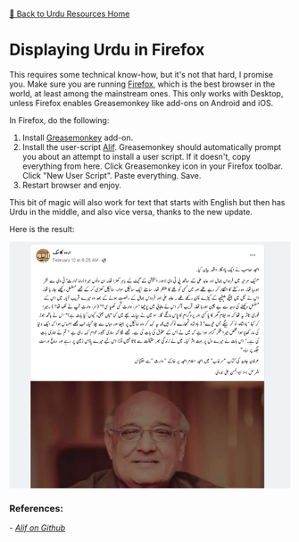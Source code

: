 [🔼 Back to Urdu Resources Home](index.md)

# Displaying Urdu in Firefox

This requires some technical know-how, but it's not that hard, I promise you. Make sure you are running [Firefox](https://www.mozilla.org/en-GB/firefox/new/), which is the best browser in the world, at least among the mainstream ones. This only works with Desktop, unless Firefox enables Greasemonkey like add-ons on Android and iOS.

In Firefox, do the following:

1. Install [Greasemonkey](https://addons.mozilla.org/en-US/firefox/addon/greasemonkey/) add-on.
2. Install the user-script [Alif](https://github.com/Delta-Sigma/urdu-readability-fixing-script/raw/master/urdu_alif.user.js). Greasemonkey should automatically prompt you about an attempt to install a user script.
If it doesn't, copy everything from here. Click Greasemonkey icon in your Firefox toolbar. Click "New User Script". Paste everything. Save.
3. Restart browser and enjoy.

This bit of magic will also work for text that starts with English but then has Urdu in the middle, and also vice versa, thanks to the new update.

Here is the result:

![Alif Result](img/firefox/alif_result.png)

### References:
*- [Alif on Github](https://github.com/Delta-Sigma/urdu-readability-fixing-script/)*
